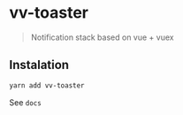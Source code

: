 # vv-toaster

> Notification stack based on vue + vuex

## Instalation
```bash
yarn add vv-toaster
```

See `docs`
